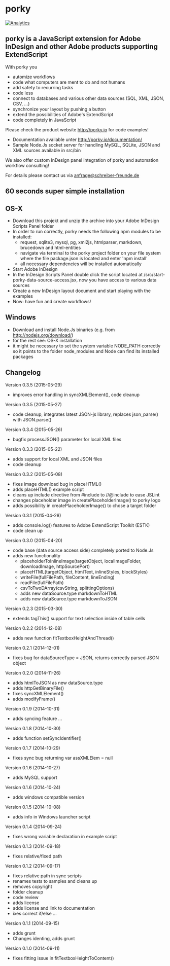 # porky

[![Analytics](https://ga-beacon.appspot.com/UA-26401744-7/porky/)](https://github.com/Schreiber-und-Freunde/porky)

## porky is a JavaScript extension for Adobe InDesign and other Adobe products supporting ExtendScript

With porky you
* automize workflows
* code what computers are ment to do and not humans
* add safety to recurring tasks
* code less
* connect to databases and various other data sources (SQL, XML, JSON, CSV, ...)
* synchronize your layout by pushing a button
* extend the possibilities of Adobe's ExtendScript
* code completely in JavaScript



Please check the product website http://porky.io for code examples!


* Documentation available unter http://porky.io/documentation/
* Sample Node.Js socket server for handling MySQL, SQLite, JSON and XML sources available in src/bin



We also offer custom InDesign panel integration of porky and automation workflow consulting!

For details please contact us via anfrage@schreiber-freunde.de


## 60 seconds super simple installation

## OS-X
* Download this projekt and unzip the archive into your Adobe InDesign Scripts Panel folder
* In order to run correctly, porky needs the following npm modules to be installed:
  - request, sqlite3, mysql, pg, xml2js, htmlparser, markdown, brucedown and html-entities
  - navigate via terminal to the porky project folder on your file system where the file package.json is located and enter 'npm install'
  - all necessary dependencies will be installed automatically
* Start Adobe InDesign
* In the InDesign Scripts Panel double click the script located at /src/start-porky-data-source-access.jsx, now you have access to various data sources
* Create a new InDesign layout document and start playing with the examples
* Now: have fun and create workflows!

## Windows
* Download and install Node.Js binaries (e.g. from http://nodejs.org/download/)
* for the rest see: OS-X installation
* it might be necessary to set the system variable NODE\_PATH correctly so it points to the folder node\_modules and Node can find its installed packages


## Changelog
Version 0.3.5 (2015-05-29)
* improves error handling in syncXMLElement(), code cleanup

Version 0.3.5 (2015-05-27)
* code cleanup, integrates latest JSON-js library, replaces json_parse() with JSON.parse()

Version 0.3.4 (2015-05-26)
* bugfix processJSON() parameter for local XML files

Version 0.3.3 (2015-05-22)
* adds support for local XML and JSON files
* code cleanup

Version 0.3.2 (2015-05-08)
* fixes image download bug in placeHTML()
* adds placeHTML() example script
* cleans up include directive from #include to //@include to ease JSLint
* changes placeholder image in createPlaceholderImage() to porky logo
* adds possibility in createPlaceholderImage() to chose a target folder

Version 0.3.1 (2015-04-28)
* adds console.log() features to Adobe ExtendScript Toolkit (ESTK)
* code clean up

Version 0.3.0 (2015-04-20)
* code base (data source access side) completely ported to Node.Js
* adds new functionality
  * placeholderToInlineImage(targetObject, localImageFolder, downloadImage, httpSourcePort)
  * placeHTML(targetObject, htmlText, inlineStyles, blockStyles)
  * writeFile(fullFilePath, fileContent, lineEnding)
  * readFile(fullFilePath)
  * csvToTwoDArray(csvString, splittingOptions)
  * adds new dataSource.type markdownToHTML
  * adds new dataSource.type markdownToJSON

Version 0.2.3 (2015-03-30)
* extends tagThis() support for text selection inside of table cells

Version 0.2.2 (2014-12-08)
* adds new function fitTextboxHeightAndThread()

Version 0.2.1 (2014-12-01)
* fixes bug for dataSourceType = JSON, returns correctly parsed JSON object

Version 0.2.0 (2014-11-26)
* adds htmlToJSON as new dataSource.type
* adds httpGetBinaryFile()
* fixes syncXMLElement()
* adds modifyFrame()

Version 0.1.9 (2014-10-31)
* adds syncing feature …

Version 0.1.8 (2014-10-30)
* adds function setSyncIdentifier()

Version 0.1.7 (2014-10-29)
* fixes sync bug returning var assXMLElem = null

Version 0.1.6 (2014-10-27)
* adds MySQL support

Version 0.1.6 (2014-10-24)
* adds windows compatible version

Version 0.1.5 (2014-10-08)
* adds info in Windows launcher script

Version 0.1.4 (2014-09-24)
* fixes wrong variable declaration in example script

Version 0.1.3 (2014-09-18)
* fixes relative/fixed path

Version 0.1.2 (2014-09-17)
* fixes relative path in sync scripts
* renames tests to samples and cleans up
* removes copyright
* folder cleanup
* code review
* adds license
* adds license and link to documentation
* ixes correct if/else …

Version 0.1.1 (2014-09-15)
* adds grunt
* Changes identing, adds grunt

Version 0.1.0 (2014-09-11)
* fixes fitting issue in fitTextboxHeightToContent()
